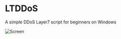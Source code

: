 # LTDDoS
A simple DDoS Layer7 script for beginners on Windows

![Screen](https://github.com/p1mpus/ltddos/assets/45327810/a1160caf-1cab-4b20-af66-8726ac43e5cf)
